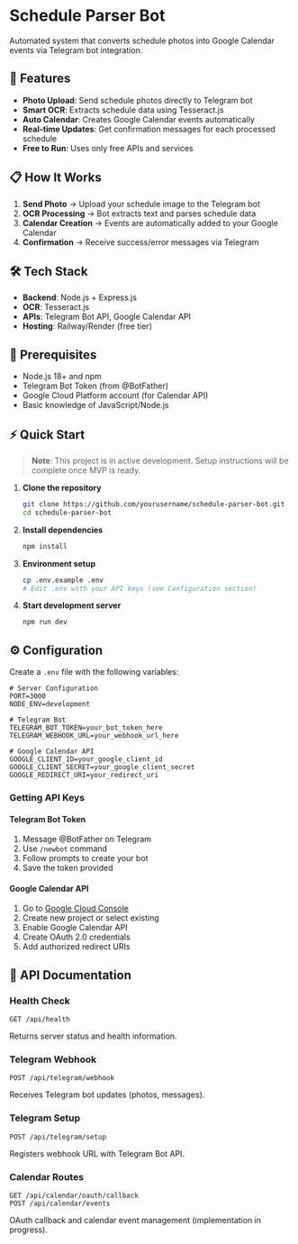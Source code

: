 # Schedule Parser Bot

Automated system that converts schedule photos into Google Calendar events via Telegram bot integration.

## 🚀 Features

- **Photo Upload**: Send schedule photos directly to Telegram bot
- **Smart OCR**: Extracts schedule data using Tesseract.js
- **Auto Calendar**: Creates Google Calendar events automatically
- **Real-time Updates**: Get confirmation messages for each processed schedule
- **Free to Run**: Uses only free APIs and services

## 📋 How It Works

1. **Send Photo** → Upload your schedule image to the Telegram bot
2. **OCR Processing** → Bot extracts text and parses schedule data
3. **Calendar Creation** → Events are automatically added to your Google Calendar
4. **Confirmation** → Receive success/error messages via Telegram

## 🛠️ Tech Stack

- **Backend**: Node.js + Express.js
- **OCR**: Tesseract.js
- **APIs**: Telegram Bot API, Google Calendar API
- **Hosting**: Railway/Render (free tier)

## 🔧 Prerequisites

- Node.js 18+ and npm
- Telegram Bot Token (from @BotFather)
- Google Cloud Platform account (for Calendar API)
- Basic knowledge of JavaScript/Node.js

## ⚡ Quick Start

> **Note**: This project is in active development. Setup instructions will be complete once MVP is ready.

1. **Clone the repository**

   ```bash
   git clone https://github.com/yourusername/schedule-parser-bot.git
   cd schedule-parser-bot
   ```

2. **Install dependencies**

   ```bash
   npm install
   ```

3. **Environment setup**

   ```bash
   cp .env.example .env
   # Edit .env with your API keys (see Configuration section)
   ```

4. **Start development server**
   ```bash
   npm run dev
   ```

## ⚙️ Configuration

Create a `.env` file with the following variables:

```env
# Server Configuration
PORT=3000
NODE_ENV=development

# Telegram Bot
TELEGRAM_BOT_TOKEN=your_bot_token_here
TELEGRAM_WEBHOOK_URL=your_webhook_url_here

# Google Calendar API
GOOGLE_CLIENT_ID=your_google_client_id
GOOGLE_CLIENT_SECRET=your_google_client_secret
GOOGLE_REDIRECT_URI=your_redirect_uri
```

### Getting API Keys

#### Telegram Bot Token

1. Message @BotFather on Telegram
2. Use `/newbot` command
3. Follow prompts to create your bot
4. Save the token provided

#### Google Calendar API

1. Go to [Google Cloud Console](https://console.cloud.google.com)
2. Create new project or select existing
3. Enable Google Calendar API
4. Create OAuth 2.0 credentials
5. Add authorized redirect URIs

## 📖 API Documentation

### Health Check

```
GET /api/health
```

Returns server status and health information.

### Telegram Webhook

```
POST /api/telegram/webhook
```

Receives Telegram bot updates (photos, messages).

### Telegram Setup

```
POST /api/telegram/setup
```

Registers webhook URL with Telegram Bot API.

### Calendar Routes

```
GET /api/calendar/oauth/callback
POST /api/calendar/events
```

OAuth callback and calendar event management (implementation in progress).
